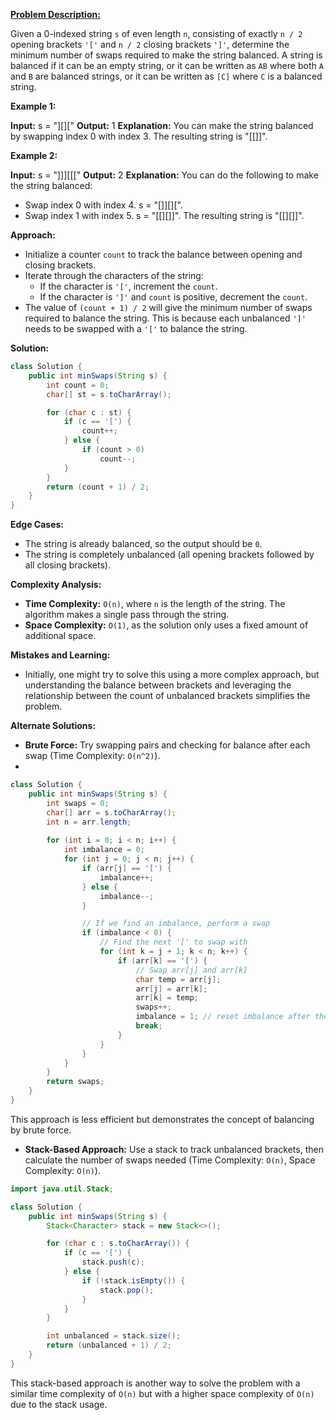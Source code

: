 
[**Problem Description:**  ](https://leetcode.com/problems/minimum-number-of-swaps-to-make-the-string-balanced/description/)

Given a 0-indexed string `s` of even length `n`, consisting of exactly `n / 2` opening brackets `'['` and `n / 2` closing brackets `']'`, determine the minimum number of swaps required to make the string balanced. A string is balanced if it can be an empty string, or it can be written as `AB` where both `A` and `B` are balanced strings, or it can be written as `[C]` where `C` is a balanced string.


**Example 1:**

**Input:** s = "][]["
**Output:** 1
**Explanation:** You can make the string balanced by swapping index 0 with index 3.
The resulting string is "[[]]".

**Example 2:**

**Input:** s = "]]][[["
**Output:** 2
**Explanation:** You can do the following to make the string balanced:
- Swap index 0 with index 4. s = "[]][][".
- Swap index 1 with index 5. s = "[[][]]".
The resulting string is "[[][]]".


**Approach:**  

- Initialize a counter `count` to track the balance between opening and closing brackets.
- Iterate through the characters of the string:
  - If the character is `'['`, increment the `count`.
  - If the character is `']'` and `count` is positive, decrement the `count`.
- The value of `(count + 1) / 2` will give the minimum number of swaps required to balance the string. This is because each unbalanced `']'` needs to be swapped with a `'['` to balance the string.

**Solution:**

```java
class Solution {
    public int minSwaps(String s) {
        int count = 0;
        char[] st = s.toCharArray();

        for (char c : st) {
            if (c == '[') {
                count++;
            } else {
                if (count > 0)
                    count--;
            }
        }
        return (count + 1) / 2;
    }
}
```

**Edge Cases:**  
- The string is already balanced, so the output should be `0`.
- The string is completely unbalanced (all opening brackets followed by all closing brackets).

**Complexity Analysis:**  
- **Time Complexity:** `O(n)`, where `n` is the length of the string. The algorithm makes a single pass through the string.
- **Space Complexity:** `O(1)`, as the solution only uses a fixed amount of additional space.

**Mistakes and Learning:**  
- Initially, one might try to solve this using a more complex approach, but understanding the balance between brackets and leveraging the relationship between the count of unbalanced brackets simplifies the problem.

**Alternate Solutions:**  
- **Brute Force:** Try swapping pairs and checking for balance after each swap (Time Complexity: `O(n^2)`).
- 
```java
class Solution {
    public int minSwaps(String s) {
        int swaps = 0;
        char[] arr = s.toCharArray();
        int n = arr.length;
        
        for (int i = 0; i < n; i++) {
            int imbalance = 0;
            for (int j = 0; j < n; j++) {
                if (arr[j] == '[') {
                    imbalance++;
                } else {
                    imbalance--;
                }

                // If we find an imbalance, perform a swap
                if (imbalance < 0) {
                    // Find the next '[' to swap with
                    for (int k = j + 1; k < n; k++) {
                        if (arr[k] == '[') {
                            // Swap arr[j] and arr[k]
                            char temp = arr[j];
                            arr[j] = arr[k];
                            arr[k] = temp;
                            swaps++;
                            imbalance = 1; // reset imbalance after the swap
                            break;
                        }
                    }
                }
            }
        }
        return swaps;
    }
}
```


This approach is less efficient but demonstrates the concept of balancing by brute force.

- **Stack-Based Approach:** Use a stack to track unbalanced brackets, then calculate the number of swaps needed (Time Complexity: `O(n)`, Space Complexity: `O(n)`).

```java
import java.util.Stack;

class Solution {
    public int minSwaps(String s) {
        Stack<Character> stack = new Stack<>();

        for (char c : s.toCharArray()) {
            if (c == '[') {
                stack.push(c);
            } else {
                if (!stack.isEmpty()) {
                    stack.pop();
                }
            }
        }

        int unbalanced = stack.size();
        return (unbalanced + 1) / 2;
    }
}
```

This stack-based approach is another way to solve the problem with a similar time complexity of `O(n)` but with a higher space complexity of `O(n)` due to the stack usage.